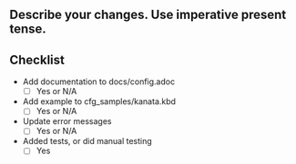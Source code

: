## Describe your changes. Use imperative present tense.

## Checklist

- Add documentation to docs/config.adoc
  - [ ] Yes or N/A
- Add example to cfg_samples/kanata.kbd
  - [ ] Yes or N/A
- Update error messages
  - [ ] Yes or N/A
- Added tests, or did manual testing
  - [ ] Yes
